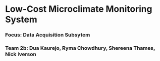 # Low-Cost Microclimate Monitoring System
### Focus: Data Acquisition Subsytem
### Team 2b: Dua Kaurejo, Ryma Chowdhury, Shereena Thames, Nick Iverson

